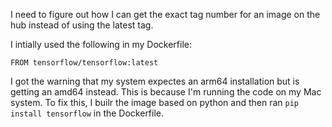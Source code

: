 I need to figure out how I can get the exact tag number for an image on the hub instead of using the latest tag.

I intially used the following in my Dockerfile:
```
FROM tensorflow/tensorflow:latest
```

I got the warning that my system expectes an arm64 installation but is getting an amd64 instead. This is because I'm running the code on my Mac system. To fix this, I builr the image based on python and then ran `pip install tensorflow` in the Dockerfile.